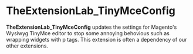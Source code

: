# TheExtensionLab_TinyMceConfig

**TheExtensionLab_TinyMceConfig** updates the settings for Magento's Wysiwyg TinyMce editor to stop some annoying behovious such as wrapping widgets with p tags.
This extension is often a dependency of our other extensions.
